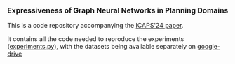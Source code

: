 ### Expressiveness of Graph Neural Networks in Planning Domains

This is a code repository accompanying the [ICAPS'24 paper](https://openreview.net/forum?id=pKEkSAPSGJ). 

It contains all the code needed to reproduce the experiments ([experiments.py](https://github.com/GustikS/GNN-expressiveness-planning/blob/master/experiments.py)), with the datasets being available separately on [google-drive](https://drive.google.com/drive/folders/1FuPe1SWMC1hsNclDn-HTr9G_HFYWOxll?usp=sharing)
